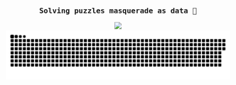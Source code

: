 

<h3 align="center"><samp> Solving puzzles masquerade as data 🐍 </samp></h3>



<!--
# Hello, I'm Soheil 👋

![](https://i.imgur.com/lO3E9Gs.gif) 
<div align="center">
  <img src="https://profile-counter.glitch.me/soheil-mp/count.svg?">
</div>
 
![Profile Views](https://komarev.com/ghpvc/?username=soheil-mp&color=blue)  

<img src="https://capsule-render.vercel.app/api?type=blur&height=300&color=gradient&text=Hello,%20I'm%20Soheil&reversal=false&textBg=false&fontAlign=50&fontSize=24">

<p align="center">
  <img width="250" src="https://media.giphy.com/media/jIgXf4hgbHCeKiXpvt/giphy.gif">
</p>

-->
<div align="center">
  <img src='https://user-images.githubusercontent.com/5713670/87202985-820dcb80-c2b6-11ea-9f56-7ec461c497c3.gif' width='200"'>
</div>


<div align="center">
  <a href=#><img src="contributions.svg"></a> 
</div>
